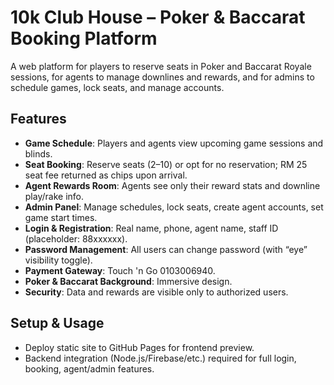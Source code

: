 # 10k Club House – Poker & Baccarat Booking Platform

A web platform for players to reserve seats in Poker and Baccarat Royale sessions, for agents to manage downlines and rewards, and for admins to schedule games, lock seats, and manage accounts.

## Features

- **Game Schedule**: Players and agents view upcoming game sessions and blinds.
- **Seat Booking**: Reserve seats (2–10) or opt for no reservation; RM 25 seat fee returned as chips upon arrival.
- **Agent Rewards Room**: Agents see only their reward stats and downline play/rake info.
- **Admin Panel**: Manage schedules, lock seats, create agent accounts, set game start times.
- **Login & Registration**: Real name, phone, agent name, staff ID (placeholder: 88xxxxxx).
- **Password Management**: All users can change password (with “eye” visibility toggle).
- **Payment Gateway**: Touch 'n Go 0103006940.
- **Poker & Baccarat Background**: Immersive design.
- **Security**: Data and rewards are visible only to authorized users.

## Setup & Usage

- Deploy static site to GitHub Pages for frontend preview.
- Backend integration (Node.js/Firebase/etc.) required for full login, booking, agent/admin features.
